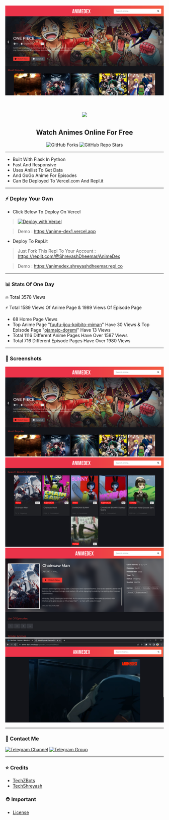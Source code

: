<p align="center"><a href="https://github.com/TechShreyash/AutoAnimeBot"><img src="./static/img/home.png"></a></p> 

<h1 align="center"><img src=".https://cdn.jsdelivr.net/gh/TechShreyash/AnimeDex@main/static/img/headerr.png"></h1>
<h2 align="center"><b>Watch Animes Online For Free</b></h4>

<p align="center" > <img alt="GitHub Forks" src="https://img.shields.io/github/forks/TechShreyash/AnimeDex?label=%F0%9F%8D%B4Forks&logoColor=blue&style=social"> <img alt="GitHub Repo Stars" src="https://img.shields.io/github/stars/TechShreyash/AnimeDex?label=%E2%AD%90%EF%B8%8FStars&logoColor=blue&style=social"></p>

<hr>

- Built With Flask In Python
- Fast And Responsive
- Uses Anilist To Get Data
- And GoGo Anime For Episodes
- Can Be Deployed To Vercel.com And Repl.it

<hr>

### ⚡️ Deploy Your Own

- Click Below To Deploy On Vercel

> [![Deploy with Vercel](https://vercel.com/button)](https://vercel.com/new/clone?repository-url=https%3A%2F%2Fgithub.com%2FTechShreyash%2FAnimeDex&project-name=anime-dex&repo-name=anime-dex&demo-title=AnimeDex&demo-description=Watch%20Animes%20Online%20For%20Free&demo-url=https%3A%2F%2Fanime-dex1.vercel.app%2F&demo-image=https%3A%2F%2Fgithub.com%2FTechShreyash%2FAnimeDex%2Fraw%2Fmain%2Fstatic%2Fhome.png)

> Demo : https://anime-dex1.vercel.app

- Deploy To Repl.it

> Just Fork This Repl To Your Account : https://replit.com/@ShreyashDheemar/AnimeDex

> Demo : https://animedex.shreyashdheemar.repl.co

<hr>

### 📊 Stats Of One Day

🔥 Total 3578 Views

⚡️ Total 1589 Views Of Anime Page  & 1989 Views Of Episode Page

- 68 Home Page Views
- Top Anime Page "[fuufu-ijou-koibito-miman](https://anime-dex1.vercel.app/anime/fuufu-ijou-koibito-miman)" Have 30 Views & Top Episode Page "[ojamajo-doremi](https://anime-dex1.vercel.app/anime/ojamajo-doremi)" Have 13 Views
- Total 1116 Different Anime Pages Have Over 1587 Views
- Total 716 Different Episode Pages Have Over 1980 Views

<hr>

### 📸 Screenshots

<img src="./static/img/home.png">

<img src="./screenshots/search.png">

<img src="./screenshots/anime.png">

<img src="./screenshots/episode.png">

<hr>


### 👤 Contact Me

[![Telegram Channel](https://img.shields.io/static/v1?label=Join&message=Telegram%20Channel&color=blueviolet&style=for-the-badge&logo=telegram&logoColor=violet)](https://telegram.me/TechZBots) [![Telegram Group](https://img.shields.io/static/v1?label=Join&message=Telegram%20Group&color=blueviolet&style=for-the-badge&logo=telegram&logoColor=violet)](https://telegram.me/TechZBots_Support)

<hr>

### ⭐ Credits

* [TechZBots](https://t.me/TechZBots)
* [TechShreyash](https://github.com/TechShreyash)

### ⛑ Important

* [License](https://github.com/TechShreyash/AnimeDex/blob/main/LICENSE)
